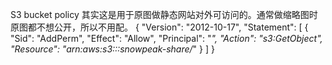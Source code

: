 S3 bucket policy
其实这是用于原图做静态网站对外可访问的。通常做缩略图时原图都不想公开，所以不用配。
{
    "Version": "2012-10-17",
    "Statement": [
        {
            "Sid": "AddPerm",
            "Effect": "Allow",
            "Principal": "*",
            "Action": "s3:GetObject",
            "Resource": "arn:aws:s3:::snowpeak-share/*"
        }
    ]
}
